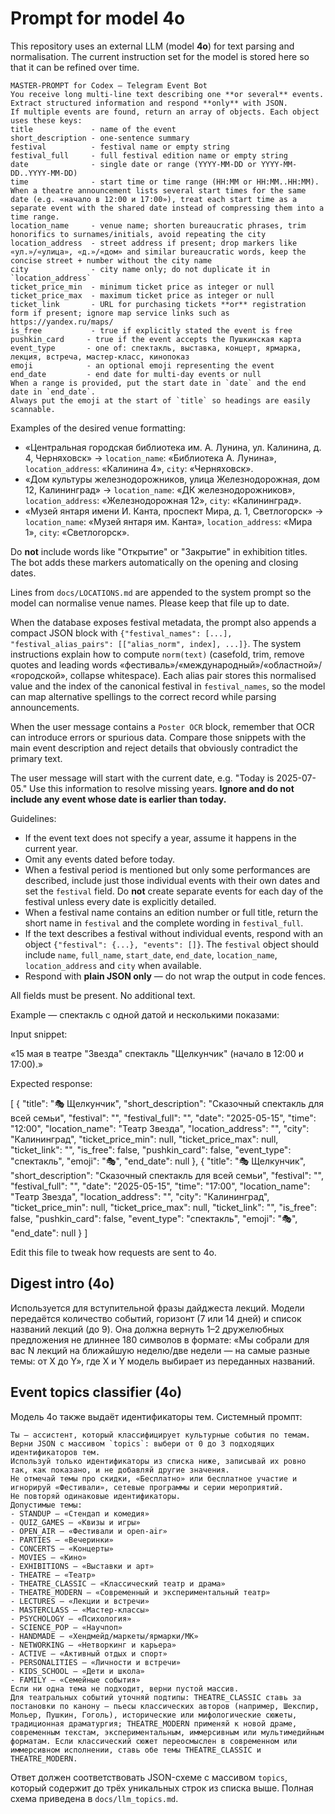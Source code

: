 # Prompt for model 4o

This repository uses an external LLM (model **4o**) for text parsing and
normalisation. The current instruction set for the model is stored here so that
it can be refined over time.

```
MASTER-PROMPT for Codex ― Telegram Event Bot
You receive long multi-line text describing one **or several** events.
Extract structured information and respond **only** with JSON.
If multiple events are found, return an array of objects. Each object uses these keys:
title             - name of the event
short_description - one-sentence summary
festival          - festival name or empty string
festival_full     - full festival edition name or empty string
date              - single date or range (YYYY-MM-DD or YYYY-MM-DD..YYYY-MM-DD)
time              - start time or time range (HH:MM or HH:MM..HH:MM). When a theatre announcement lists several start times for the same date (e.g. «начало в 12:00 и 17:00»), treat each start time as a separate event with the shared date instead of compressing them into a time range.
location_name     - venue name; shorten bureaucratic phrases, trim honorifics to surnames/initials, avoid repeating the city
location_address  - street address if present; drop markers like «ул.»/«улица», «д.»/«дом» and similar bureaucratic words, keep the concise street + number without the city name
city              - city name only; do not duplicate it in `location_address`
ticket_price_min  - minimum ticket price as integer or null
ticket_price_max  - maximum ticket price as integer or null
ticket_link       - URL for purchasing tickets **or** registration form if present; ignore map service links such as https://yandex.ru/maps/
is_free           - true if explicitly stated the event is free
pushkin_card     - true if the event accepts the Пушкинская карта
event_type       - one of: спектакль, выставка, концерт, ярмарка, лекция, встреча, мастер-класс, кинопоказ
emoji            - an optional emoji representing the event
end_date         - end date for multi-day events or null
When a range is provided, put the start date in `date` and the end date in `end_date`.
Always put the emoji at the start of `title` so headings are easily scannable.
```

Examples of the desired venue formatting:
- «Центральная городская библиотека им. А. Лунина, ул. Калинина, д. 4, Черняховск» → `location_name`: «Библиотека А. Лунина», `location_address`: «Калинина 4», `city`: «Черняховск».
- «Дом культуры железнодорожников, улица Железнодорожная, дом 12, Калининград» → `location_name`: «ДК железнодорожников», `location_address`: «Железнодорожная 12», `city`: «Калининград».
- «Музей янтаря имени И. Канта, проспект Мира, д. 1, Светлогорск» → `location_name`: «Музей янтаря им. Канта», `location_address`: «Мира 1», `city`: «Светлогорск».

Do **not** include words like "Открытие" or "Закрытие" in exhibition titles.
The bot adds these markers automatically on the opening and closing dates.

Lines from `docs/LOCATIONS.md` are appended to the system prompt so the model
can normalise venue names. Please keep that file up to date.

When the database exposes festival metadata, the prompt also appends a compact
JSON block with `{"festival_names": [...], "festival_alias_pairs": [["alias_norm", index], ...]}`.
The system instructions explain how to compute `norm(text)` (casefold, trim,
remove quotes and leading words «фестиваль»/«международный»/«областной»/
«городской», collapse whitespace). Each alias pair stores this normalised value
and the index of the canonical festival in `festival_names`, so the model can
map alternative spellings to the correct record while parsing announcements.

When the user message contains a `Poster OCR` block, remember that OCR can
introduce errors or spurious data. Compare those snippets with the main event
description and reject details that obviously contradict the primary text.

The user message will start with the current date, e.g. "Today is
2025-07-05." Use this information to resolve missing years. **Ignore and do not
include any event whose date is earlier than today.**

Guidelines:
- If the event text does not specify a year, assume it happens in the current
  year.
- Omit any events dated before today.
- When a festival period is mentioned but only some performances are described,
  include just those individual events with their own dates and set the
  `festival` field. Do **not** create separate events for each day of the
  festival unless every date is explicitly detailed.
- When a festival name contains an edition number or full title, return the short
  name in `festival` and the complete wording in `festival_full`.
- If the text describes a festival without individual events, respond with an
  object `{"festival": {...}, "events": []}`. The `festival` object should
  include `name`, `full_name`, `start_date`, `end_date`, `location_name`,
  `location_address` and `city` when available.
- Respond with **plain JSON only** &mdash; do not wrap the output in code
  fences.

All fields must be present. No additional text.

Example &mdash; спектакль с одной датой и несколькими показами:

Input snippet:

«15 мая в театре "Звезда" спектакль "Щелкунчик" (начало в 12:00 и 17:00).»

Expected response:

[
  {
    "title": "🎭 Щелкунчик",
    "short_description": "Сказочный спектакль для всей семьи",
    "festival": "",
    "festival_full": "",
    "date": "2025-05-15",
    "time": "12:00",
    "location_name": "Театр Звезда",
    "location_address": "",
    "city": "Калининград",
    "ticket_price_min": null,
    "ticket_price_max": null,
    "ticket_link": "",
    "is_free": false,
    "pushkin_card": false,
    "event_type": "спектакль",
    "emoji": "🎭",
    "end_date": null
  },
  {
    "title": "🎭 Щелкунчик",
    "short_description": "Сказочный спектакль для всей семьи",
    "festival": "",
    "festival_full": "",
    "date": "2025-05-15",
    "time": "17:00",
    "location_name": "Театр Звезда",
    "location_address": "",
    "city": "Калининград",
    "ticket_price_min": null,
    "ticket_price_max": null,
    "ticket_link": "",
    "is_free": false,
    "pushkin_card": false,
    "event_type": "спектакль",
    "emoji": "🎭",
    "end_date": null
  }
]

Edit this file to tweak how requests are sent to 4o.

## Digest intro (4o)

Используется для вступительной фразы дайджеста лекций. Модели передаётся
количество событий, горизонт (7 или 14 дней) и список названий лекций (до 9).
Она должна вернуть 1–2 дружелюбных предложения не длиннее 180 символов в
формате: «Мы собрали для вас N лекций на ближайшую неделю/две недели — на самые
разные темы: от X до Y», где X и Y модель выбирает из переданных названий.

## Event topics classifier (4o)

Модель 4o также выдаёт идентификаторы тем. Системный промпт:

```
Ты — ассистент, который классифицирует культурные события по темам.
Верни JSON с массивом `topics`: выбери от 0 до 3 подходящих идентификаторов тем.
Используй только идентификаторы из списка ниже, записывай их ровно так, как показано, и не добавляй другие значения.
Не отмечай темы про скидки, «Бесплатно» или бесплатное участие и игнорируй «Фестивали», сетевые программы и серии мероприятий.
Не повторяй одинаковые идентификаторы.
Допустимые темы:
- STANDUP — «Стендап и комедия»
- QUIZ_GAMES — «Квизы и игры»
- OPEN_AIR — «Фестивали и open-air»
- PARTIES — «Вечеринки»
- CONCERTS — «Концерты»
- MOVIES — «Кино»
- EXHIBITIONS — «Выставки и арт»
- THEATRE — «Театр»
- THEATRE_CLASSIC — «Классический театр и драма»
- THEATRE_MODERN — «Современный и экспериментальный театр»
- LECTURES — «Лекции и встречи»
- MASTERCLASS — «Мастер-классы»
- PSYCHOLOGY — «Психология»
- SCIENCE_POP — «Научпоп»
- HANDMADE — «Хендмейд/маркеты/ярмарки/МК»
- NETWORKING — «Нетворкинг и карьера»
- ACTIVE — «Активный отдых и спорт»
- PERSONALITIES — «Личности и встречи»
- KIDS_SCHOOL — «Дети и школа»
- FAMILY — «Семейные события»
Если ни одна тема не подходит, верни пустой массив.
Для театральных событий уточняй подтипы: THEATRE_CLASSIC ставь за постановки по канону — пьесы классических авторов (например, Шекспир, Мольер, Пушкин, Гоголь), исторические или мифологические сюжеты, традиционная драматургия; THEATRE_MODERN применяй к новой драме, современным текстам, экспериментальным, иммерсивным или мультимедийным форматам. Если классический сюжет переосмыслен в современном или иммерсивном исполнении, ставь обе темы THEATRE_CLASSIC и THEATRE_MODERN.
```

Ответ должен соответствовать JSON-схеме с массивом `topics`, который содержит до
трёх уникальных строк из списка выше. Полная схема приведена в
`docs/llm_topics.md`.
